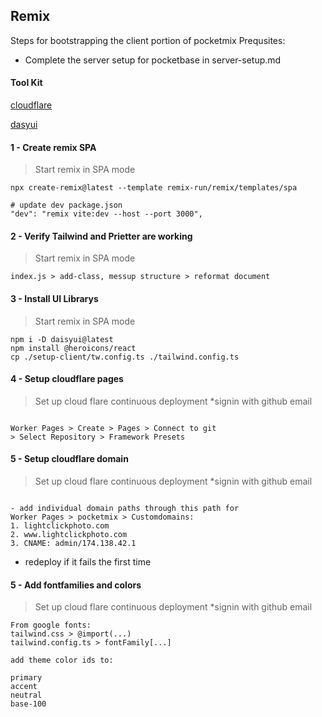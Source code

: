 ## Remix  
Steps for bootstrapping the client portion of pocketmix
Prequsites: 
 - Complete the server setup for pocketbase in server-setup.md


#### Tool Kit
[cloudflare](https://dash.cloudflare.com)

[dasyui](https://daisyui.com)



#### 1 - Create remix SPA 
> Start remix in SPA mode 
```
npx create-remix@latest --template remix-run/remix/templates/spa

# update dev package.json
"dev": "remix vite:dev --host --port 3000",

```

#### 2 - Verify Tailwind and Prietter are working
> Start remix in SPA mode 
```
index.js > add-class, messup structure > reformat document

```

#### 3 - Install UI Librarys
> Start remix in SPA mode 
```
npm i -D daisyui@latest
npm install @heroicons/react
cp ./setup-client/tw.config.ts ./tailwind.config.ts

```

#### 4 - Setup cloudflare pages 
> Set up cloud flare continuous deployment *signin with github email 
```

Worker Pages > Create > Pages > Connect to git
> Select Repository > Framework Presets

```

#### 5 - Setup cloudflare domain
> Set up cloud flare continuous deployment *signin with github email 
```

- add individual domain paths through this path for 
Worker Pages > pocketmix > Customdomains:
1. lightclickphoto.com
2. www.lightclickphoto.com
3. CNAME: admin/174.138.42.1

```

* redeploy if it fails the first time


#### 5 - Add fontfamilies and colors
> Set up cloud flare continuous deployment *signin with github email 
```
From google fonts:
tailwind.css > @import(...)
tailwind.config.ts > fontFamily[...]

add theme color ids to:

primary
accent
neutral
base-100



```